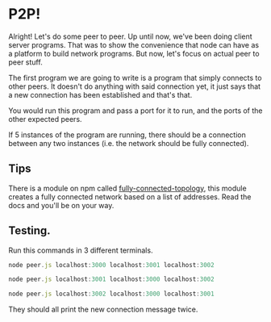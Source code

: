# P2P!

Alright! Let's do some peer to peer. Up until now, we've been doing client server programs. That
was to show the convenience that node can have as a platform to build network programs. But now, let's
focus on actual peer to peer stuff.

The first program we are going to write is a program that simply connects to other peers. It doesn't do
anything with said connection yet, it just says that a new connection has been established and that's that.

You would run this program and pass a port for it to run, and the ports of the other expected peers.

If 5 instances of the program are running, there should be a connection between any two instances 
(i.e. the network should be fully connected).

## Tips

There is a module on npm called [fully-connected-topology](https://github.com/sorribas/fully-connected-topology), this
module creates a fully connected network based on a list of addresses. Read the docs and you'll be on your way.

## Testing.

Run this commands in 3 different terminals.

```js
node peer.js localhost:3000 localhost:3001 localhost:3002
```

```js
node peer.js localhost:3001 localhost:3000 localhost:3002
```

```js
node peer.js localhost:3002 localhost:3000 localhost:3001
```

They should all print the new connection message twice.
